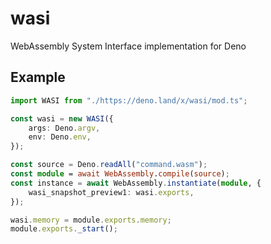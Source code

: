 # wasi

WebAssembly System Interface implementation for Deno

## Example

```typescript
import WASI from "./https://deno.land/x/wasi/mod.ts";

const wasi = new WASI({
	args: Deno.argv,
	env: Deno.env,
});

const source = Deno.readAll("command.wasm");
const module = await WebAssembly.compile(source);
const instance = await WebAssembly.instantiate(module, {
	wasi_snapshot_preview1: wasi.exports,
});

wasi.memory = module.exports.memory;
module.exports._start();
```
